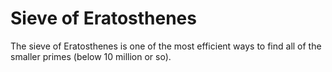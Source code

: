 # Sieve of Eratosthenes

The sieve of Eratosthenes is one of the most efficient ways to find all of the smaller primes (below 10 million or so).
